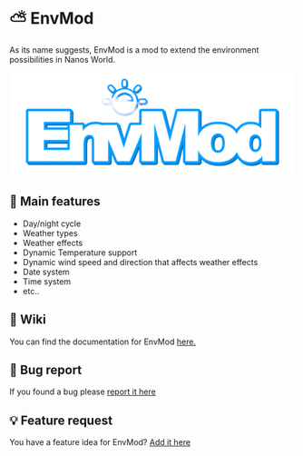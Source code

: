 # ⛅ EnvMod
As its name suggests, EnvMod is a mod to extend the environment possibilities in Nanos World.

![](https://github.com/Timmy-the-nobody/EnvMod/blob/main/envmod_logo.png)

## 👀 Main features
- Day/night cycle
- Weather types
- Weather effects
- Dynamic Temperature support
- Dynamic wind speed and direction that affects weather effects
- Date system
- Time system
- etc..

## 📘 Wiki
You can find the documentation for EnvMod [here.](https://github.com/Timmy-the-nobody/EnvMod/blob/main/wiki.md)

## 🐛 Bug report
If you found a bug please [report it here](https://github.com/Timmy-the-nobody/EnvMod/issues/new?assignees=Timmy-the-nobody&labels=bug&template=---bug-report.md&title=)

## 💡 Feature request
You have a feature idea for EnvMod? [Add it here](https://github.com/Timmy-the-nobody/EnvMod/issues/new?assignees=Timmy-the-nobody&labels=enhancement&template=---feature-request.md&title=)